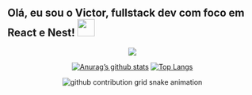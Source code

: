 ## Olá, eu sou o Victor, fullstack dev com foco em React e Nest! <img src="https://media.giphy.com/media/hvRJCLFzcasrR4ia7z/giphy.gif" width="35">

<p align="center">
  <a href="https://github.com/DenverCoder1/readme-typing-svg"><img src="https://readme-typing-svg.herokuapp.com?font=Time+New+Roman&color=cyan&size=25&center=true&vCenter=true&width=600&height=100&lines=Bem+vindos+ao+meu+Github+&hearts;++;Front-end+dev+</>;React+enthusiast;Always+learning+!"></a>
</p>
<div align="middle">

  [![Anurag’s github stats](https://github-readme-stats.vercel.app/api?username=victor-pagnozi&count_private=true&show_icons=true&theme=dracula)](https://github.com/victor-pagnozi)
  [![Top Langs](https://github-readme-stats.vercel.app/api/top-langs/?username=victor-pagnozi&layout=compact&theme=dracula&langs_count=6&hide=jupyter%20notebook,tex,makefile,shell)](https://github.com/victor-pagnozi)
    
  ![github contribution grid snake animation](https://raw.githubusercontent.com/victor-pagnozi/victor-pagnozi/output/github-contribution-grid-snake-dark.svg#gh-dark-mode-only)

</div>
<div style="display: inline_block"><br>
  <!-- <img align="center" alt="Lola-HTML" height="30" width="40" src="https://cdn.jsdelivr.net/gh/devicons/devicon/icons/html5/html5-plain.svg">
  <img align="center" alt="Lola-CSS" height="30" width="40" src="https://cdn.jsdelivr.net/gh/devicons/devicon/icons/css3/css3-plain.svg">
  <img align="center" alt="Lola-sass" height="30" width="40" src="https://cdn.jsdelivr.net/gh/devicons/devicon/icons/sass/sass-original.svg">
  <img align="center" alt="Lola-Js" height="30" width="40" src="https://raw.githubusercontent.com/devicons/devicon/master/icons/javascript/javascript-plain.svg">
  <img align="center" alt="Lola-Ruby" height="30" width="40" src="https://cdn.jsdelivr.net/gh/devicons/devicon/icons/ruby/ruby-plain.svg">
  <img align="center" alt="Lola-Ruby" height="30" width="40" src="https://cdn.jsdelivr.net/gh/devicons/devicon/icons/rails/rails-plain.svg">
  <img align="center" alt="Lola-Git" height="30" width="40" src="https://cdn.jsdelivr.net/gh/devicons/devicon/icons/git/git-original.svg"> 
  <img align="center" alt="Lola-bootstrap" height="30" width="40" src="https://cdn.jsdelivr.net/gh/devicons/devicon/icons/bootstrap/bootstrap-plain.svg"> 
  <img align="center" alt="Lola-Webpack" height="30" width="40" src="https://cdn.jsdelivr.net/gh/devicons/devicon/icons/webpack/webpack-plain.svg"> 
  <img align="center" alt="Lola-postgresql" height="30" width="40" src="https://cdn.jsdelivr.net/gh/devicons/devicon/icons/postgresql/postgresql-plain.svg">
  <img align="center" alt="Lola-Figma" height="30" width="40" src="https://cdn.jsdelivr.net/gh/devicons/devicon/icons/figma/figma-original.svg">
  <img align="center" alt="Lola-heroku" height="30" width="40" src="https://cdn.jsdelivr.net/gh/devicons/devicon/icons/heroku/heroku-plain.svg">
  Focus:   <img align="center" alt="Lola-react" height="30" width="40" src="https://cdn.jsdelivr.net/gh/devicons/devicon/icons/react/react-original.svg">
  <img align="center" alt="Lola-typescript" height="30" width="40" src="https://cdn.jsdelivr.net/gh/devicons/devicon/icons/typescript/typescript-plain.svg">
  <img align="center" alt="Lola-nodejs" height="30" width="40" src="https://cdn.jsdelivr.net/gh/devicons/devicon/icons/nodejs/nodejs-original.svg">
  <img align="center" alt="Lola-nodejs" height="30" width="40" src="https://www.datocms-assets.com/75941/1657707878-nextjs_logo.png">
  
  
  
  <img align="right" alt="Lola-pic" height="115" src="https://i.ibb.co/Bq3Bsw9/rounded-in-photoretrica.png"> -->
</div>
  
  ##
  
  <div>
  <a href="https://www.linkedin.com/in/lola-martinhao" target="_blank"><img src="https://img.shields.io/badge/-LinkedIn-%230077B5?style=for-the-badge&logo=linkedin&logoColor=white" target="_blank"></a>
  <a href="https://www.instagram.com/lolamartinhao" target="_blank"><img src="https://img.shields.io/badge/-Instagram-%23E4405F?style=for-the-badge&logo=instagram&logoColor=white" target="_blank"></a>
  <a href="https://lolamartinhao.vercel.app/" target="_blank"><img src="https://img.shields.io/badge/Vercel-000000?style=for-the-badge&logo=vercel&logoColor=white" target="_blank"></a>
  <a href = "mailto:lola.martinhao@gmail.com"><img src="https://img.shields.io/badge/Gmail-D14836?style=for-the-badge&logo=gmail&logoColor=white" target="_blank"></a>
  </div>
          
